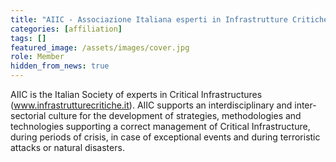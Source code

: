 ```yaml
---
title: "AIIC - Associazione Italiana esperti in Infrastrutture Critiche"
categories: [affiliation]
tags: []
featured_image: /assets/images/cover.jpg
role: Member
hidden_from_news: true
---
```


AIIC is the Italian Society of experts in Critical Infrastructures (www.infrastrutturecritiche.it). AIIC supports an interdisciplinary and inter-sectorial culture for the development of strategies, methodologies and technologies supporting a correct management of Critical Infrastructure, during periods of crisis, in case of exceptional events and during terroristic attacks or natural disasters.
